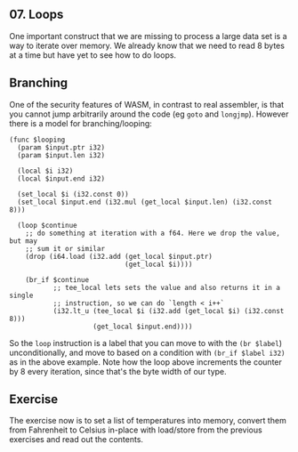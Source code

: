 ## 07. Loops

One important construct that we are missing to process a large data set is a way
to iterate over memory. We already know that we need to read 8 bytes at a
time but have yet to see how to do loops.

## Branching

One of the security features of WASM, in contrast to real assembler, is that you
cannot jump arbitrarily around the code (eg `goto` and `longjmp`). However there
is a model for branching/looping:

```webassembly
(func $looping
  (param $input.ptr i32)
  (param $input.len i32)

  (local $i i32)
  (local $input.end i32)

  (set_local $i (i32.const 0))
  (set_local $input.end (i32.mul (get_local $input.len) (i32.const 8)))

  (loop $continue
    ;; do something at iteration with a f64. Here we drop the value, but may
    ;; sum it or similar
    (drop (i64.load (i32.add (get_local $input.ptr)
                             (get_local $i))))

    (br_if $continue
           ;; tee_local lets sets the value and also returns it in a single
           ;; instruction, so we can do `length < i++`
           (i32.lt_u (tee_local $i (i32.add (get_local $i) (i32.const 8)))
                     (get_local $input.end))))
```

So the `loop` instruction is a label that you can move to with the `(br $label`)
unconditionally, and move to based on a condition with `(br_if $label i32)` as
in the above example. Note how the loop above increments the counter by 8 every
iteration, since that's the byte width of our type.

## Exercise

The exercise now is to set a list of temperatures into memory, convert them
from Fahrenheit to Celsius in-place with load/store from the previous exercises
and read out the contents.
